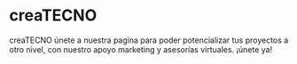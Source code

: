 # creaTECNO
creaTECNO únete a nuestra pagina para poder potencializar tus proyectos a otro nivel, con nuestro apoyo marketing y asesorías virtuales. ¡únete ya! 
